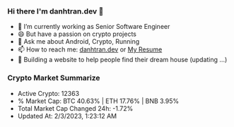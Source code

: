 ### Hi there I'm danhtran.dev 👋

- 🔭 I’m currently working as Senior Software Engineer
- 😄 But have a passion on crypto projects
- 💬 Ask me about Android, Crypto, Running 
- 📫 How to reach me: <a href="https://danhtran.dev" target="_blank">danhtran.dev</a> or <a href="Dan-Resume.pdf" target="_blank">My Resume</a>
- 🌱 Building a website to help people find their dream house (updating ...)

### Crypto Market Summarize
- Active Crypto: 12363
- % Market Cap: BTC 40.63% | ETH 17.76% | BNB 3.95%
- Total Market Cap Changed 24h: -1.72%
- Updated At: 2/3/2023, 1:23:12 AM
